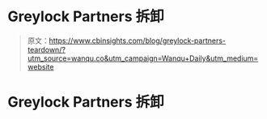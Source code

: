# Greylock Partners 拆卸

> 原文：<https://www.cbinsights.com/blog/greylock-partners-teardown/?utm_source=wanqu.co&utm_campaign=Wanqu+Daily&utm_medium=website>





# Greylock Partners 拆卸



